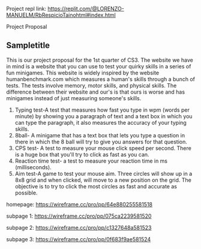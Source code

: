 Project repl link: https://replit.com/@LORENZO-MANUELM/RbRespicioTainohtml#index.html

Project Proposal
## Sampletitle



This is our project proposal for the 1st quarter of CS3. The website we have in mind is a website that you can use to test your quirky skills in a series of fun minigames. This website is widely inspired by the website humanbenchmark.com which measures a human's skills through a bunch of tests. The tests involve memory, motor skills, and physical skills. The difference between their website and our's is that ours is worse and has minigames instead of just measuring someone's skills.

1. Typing test-A test that measures how fast you type in wpm (words per minute) by showing you a paragraph of text and a text box in which you can type the paragraph, it also measures the accuracy of your typing skills.
2. 8ball- A minigame that has a text box that lets you type a question in there in which the 8 ball will try to give you answers for that question.
3. CPS test- A test to measure your mouse click speed per second. There is a huge box that you'll try to click as fast as you can.
4. Reaction time test- a test to measure your reaction time in ms (milliseconds).
5. Aim test-A game to test your mouse aim. Three circles will show  up in a 8x8 grid and when clicked, will move to a new position on the grid. The objective is to try to click the most circles as fast and accurate as possible.


homepage: https://wireframe.cc/pro/pp/64e880255581518

subpage 1: https://wireframe.cc/pro/pp/075ca2239581520

subpage 2: https://wireframe.cc/pro/pp/c1327648a581523

subpage 3: https://wireframe.cc/pro/pp/0f683f9ae581524 

